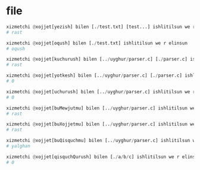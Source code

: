 # file

```python
xizmetchi @xojjet[yezish] bilen [./test.txt] [test...] ishlitilsun we r elinsun
# rast
```

```python
xizmetchi @xojjet[oqush] bilen [./test.txt] ishlitilsun we r elinsun
# oqush
```

```python
xizmetchi @xojjet[kuchurush] bilen [../uyghur/parser.c] [./parser.c] ishlitilsun we r elinsun
# rast
```

```python
xizmetchi @xojjet[yotkesh] bilen [../uyghur/parser.c] [./parser.c] ishlitilsun we r elinsun
# 0
```

```python
xizmetchi @xojjet[uchurush] bilen [../uyghur/parser.c] ishlitilsun we r elinsun
# 0
```

```python
xizmetchi @xojjet[buMewjutmu] bilen [../uyghur/parser.c] ishlitilsun we r elinsun
# rast
```

```python
xizmetchi @xojjet[buXojjetmu] bilen [../uyghur/parser.c] ishlitilsun we r elinsun
# rast
```

```python
xizmetchi @xojjet[buQisquchmu] bilen [../uyghur/parser.c] ishlitilsun we r elinsun
# yalghan
```

```python
xizmetchi @xojjet[qisquchQurush] bilen [./a/b/c] ishlitilsun we r elinsun
# 0
```
